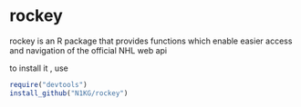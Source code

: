 # rockey
rockey is an R package that provides functions which enable easier access and navigation of the official NHL web api

to install it , use
```r
require("devtools")
install_github("N1KG/rockey")
```
